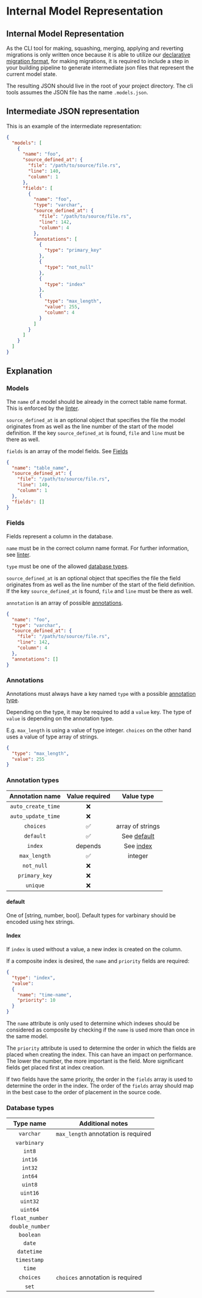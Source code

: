 # Internal Model Representation

## Internal Model Representation

As the CLI tool for making, squashing, merging, applying and 
reverting migrations is only written once because it is able 
to utilize our [declarative migration format](migration_files.md),
for making migrations, it is required to include a step in 
your building pipeline to generate intermediate json files
that represent the current model state.

The resulting JSON should live in the root of your project
directory. The cli tools assumes the JSON file has the name
`.models.json`.

## Intermediate JSON representation

This is an example of the intermediate representation:

```json
{
  "models": [
    {
      "name": "foo",
      "source_defined_at": {
        "file": "/path/to/source/file.rs",
        "line": 140,
        "column": 1
      },
      "fields": [
        {
          "name": "foo",
          "type": "varchar",
          "source_defined_at": {
            "file": "/path/to/source/file.rs",
            "line": 142,
            "column": 4
          },
          "annotations": [
            {
              "type": "primary_key"
            },
            {
              "type": "not_null"
            },
            {
              "type": "index"
            },
            {
              "type": "max_length",
              "value": 255,
              "column": 4
            }
          ]
        }
      ]
    }
  ]
}
```

## Explanation

### Models

The `name` of a model should be already in the correct table name format. 
This is enforced by the [linter](linter.md).

`source_defined_at` is an optional object that specifies the file the
model originates from as well as the line number of the start of the
model definition. If the key `source_defined_at` is found, `file` and `line`
must be there as well.

`fields` is an array of the model fields. See [Fields](#fields)

```json
{
  "name": "table_name",
  "source_defined_at": {
    "file": "/path/to/source/file.rs",
    "line": 140,
    "column": 1
  },
  "fields": []
}
```

### Fields

Fields represent a column in the database.

`name` must be in the correct column name format. For further 
information, see [linter](linter.md).

`type` must be one of the allowed [database types](#database-types).

`source_defined_at` is an optional object that specifies the file the
field originates from as well as the line number of the start of the
field definition. If the key `source_defined_at` is found, `file` and `line`
must be there as well.

`annotation` is an array of possible [annotations](#annotations).

```json
{
  "name": "foo",
  "type": "varchar",
  "source_defined_at": {
    "file": "/path/to/source/file.rs",
    "line": 142,
    "column": 4
  },
  "annotations": []
}
```

### Annotations

Annotations must always have a key named `type` with a possible
[annotation type](#annotation-types).

Depending on the type, it may be required to add a `value` key.
The type of `value` is depending on the annotation type.

E.g. `max_length` is using a value of type integer. 
`choices` on the other hand uses a value of type array of strings.

```json
{
  "type": "max_length",
  "value": 255
}
```

### Annotation types

|  Annotation name   |   Value required   |       Value type        |
|:------------------:|:------------------:|:-----------------------:|
| `auto_create_time` |        :x:         |                         |
| `auto_update_time` |        :x:         |                         |
|     `choices`      | :white_check_mark: |    array of strings     |
|     `default`      | :white_check_mark: | See [default](#default) |
|      `index`       |      depends       |   See [index](#index)   |
|    `max_length`    | :white_check_mark: |         integer         |
|     `not_null`     |        :x:         |                         | 
|   `primary_key`    |        :x:         |                         |
|      `unique`      |        :x:         |                         |

#### default
One of [string, number, bool].
Default types for varbinary should be encoded using hex strings. 

#### Index

If `index` is used without a value, a new index is created on the column.

If a composite index is desired, the `name` and `priority` fields are required:

```json
{
  "type": "index",
  "value":
  {
    "name": "time-name",
    "priority": 10
  }
}
```

The `name` attribute is only used to determine which indexes should be 
considered as composite by checking if the `name` is used more than once
in the same model.

The `priority` attribute is used to determine the order in which the fields
are placed when creating the index. This can have an impact on performance.
The lower the number, the more important is the field. More significant fields
get placed first at index creation.

If two fields have the same priority, the order in the `fields` array is used
to determine the order in the index. The order of the `fields` array should 
map in the best case to the order of placement in the source code.

### Database types

|    Type name    | Additional notes                    |
|:---------------:|-------------------------------------|
|    `varchar`    | `max_length` annotation is required | 
|   `varbinary`   |                                     |
|     `int8`      |                                     |
|     `int16`     |                                     |
|     `int32`     |                                     |
|     `int64`     |                                     |
|     `uint8`     |                                     |
|    `uint16`     |                                     |
|    `uint32`     |                                     |
|    `uint64`     |                                     |
| `float_number`  |                                     |
| `double_number` |                                     |
|    `boolean`    |                                     |
|     `date`      |                                     |
|   `datetime`    |                                     |
|   `timestamp`   |                                     |
|     `time`      |                                     |
|    `choices`    | `choices` annotation is required    |
|      `set`      |                                     |
